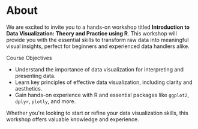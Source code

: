 # About

We are excited to invite you to a hands-on workshop titled **Introduction to Data Visualization: Theory and Practice using R**. This workshop will provide you with the essential skills to transform raw data into meaningful visual insights, perfect for beginners and experienced data handlers alike.

Course Objectives
- Understand the importance of data visualization for interpreting and presenting data.
- Learn key principles of effective data visualization, including clarity and aesthetics.
- Gain hands-on experience with R and essential packages like `ggplot2`, `dplyr`, `plotly`, and more.

Whether you're looking to start or refine your data visualization skills, this workshop offers valuable knowledge and experience.

